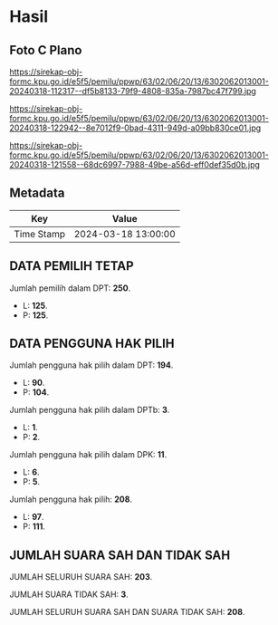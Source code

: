 # Hasil

## Foto C Plano

https://sirekap-obj-formc.kpu.go.id/e5f5/pemilu/ppwp/63/02/06/20/13/6302062013001-20240318-112317--df5b8133-79f9-4808-835a-7987bc47f799.jpg

https://sirekap-obj-formc.kpu.go.id/e5f5/pemilu/ppwp/63/02/06/20/13/6302062013001-20240318-122942--8e7012f9-0bad-4311-949d-a09bb830ce01.jpg

https://sirekap-obj-formc.kpu.go.id/e5f5/pemilu/ppwp/63/02/06/20/13/6302062013001-20240318-121558--68dc6997-7988-49be-a56d-eff0def35d0b.jpg


## Metadata

| Key        | Value               |
| ---------- | ------------------- |
| Time Stamp | 2024-03-18 13:00:00 |


## DATA PEMILIH TETAP

Jumlah pemilih dalam DPT: **250**.
 * L: **125**.
 * P: **125**.

## DATA PENGGUNA HAK PILIH

Jumlah pengguna hak pilih dalam DPT: **194**.
 * L: **90**.
 * P: **104**.

Jumlah pengguna hak pilih dalam DPTb: **3**.
 * L: **1**.
 * P: **2**.

Jumlah pengguna hak pilih dalam DPK: **11**.
 * L: **6**.
 * P: **5**.

Jumlah pengguna hak pilih: **208**.
 * L: **97**.
 * P: **111**.

## JUMLAH SUARA SAH DAN TIDAK SAH

JUMLAH SELURUH SUARA SAH: **203**.

JUMLAH SUARA TIDAK SAH: **3**.

JUMLAH SELURUH SUARA SAH DAN SUARA TIDAK SAH: **208**.


